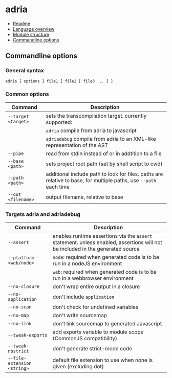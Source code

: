 adria
=====

- <a href="//github.com/sinesc/adria/blob/master/README.md">Readme</a>
- <a href="//github.com/sinesc/adria/blob/master/doc/overview.md">Language overview</a>
- <a href="//github.com/sinesc/adria/blob/master/doc/modules.md">Module structure</a>
- <a href="//github.com/sinesc/adria/blob/master/doc/commandline.md">Commandline options</a>

Commandline options
-------------------

### General syntax

`adria [ options ] file1 [ file2 [ file3 ... ] ]`

### Common options

Command                 | Description
------------------------|------------------------------------------------------------
`--target <target>`     | sets the transcompilation target. currently supported:
                        | `adria`         compile from adria to javascript
                        | `adriadebug`    compile from adria to an XML-like representation of the AST
`--pipe`                | read from stdin instead of or in addtition to a file
`--base <path>`         | sets project root path (set by shell script to cwd)
`--path <path>`         | additional include path to look for files. paths are relative to base, for multiple paths, use `--path` each time
`--out <filename>`      | output filename, relative to base

### Targets adria and adriadebug

Command                     | Description
----------------------------|------------------------------------------------------------
`--assert`                  | enables runtime assertions via the `assert` statement. unless enabled, assertions will not be included in the generated source
`--platform <web/node>`     | `node`: required when generated code is to be run in a nodeJS environment
                            | `web`: required when generated code is to be run in a webbrowser environment
`--no-closure`              | don't wrap entire output in a closure
`--no-application`          | don't include `application`
`--no-scan`                 | don't check for undefined variables
`--no-map`                  | don't write sourcemap
`--no-link`                 | don't link sourcemap to generated Javascript
`--tweak-exports`           | add exports variable to module scope (CommonJS compatibility)
`--tweak-nostrict`          | don't generate strict-mode code
`--file-extension <string>` | default file extension to use when none is given (excluding dot)